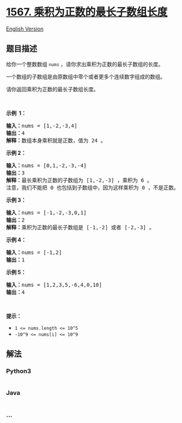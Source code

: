 # [1567. 乘积为正数的最长子数组长度](https://leetcode-cn.com/problems/maximum-length-of-subarray-with-positive-product)

[English Version](/solution/1500-1599/1567.Maximum%20Length%20of%20Subarray%20With%20Positive%20Product/README_EN.md)

## 题目描述

<!-- 这里写题目描述 -->
<p>给你一个整数数组 <code>nums</code>&nbsp;，请你求出乘积为正数的最长子数组的长度。</p>

<p>一个数组的子数组是由原数组中零个或者更多个连续数字组成的数组。</p>

<p>请你返回乘积为正数的最长子数组长度。</p>

<p>&nbsp;</p>

<p><strong>示例&nbsp; 1：</strong></p>

<pre><strong>输入：</strong>nums = [1,-2,-3,4]
<strong>输出：</strong>4
<strong>解释：</strong>数组本身乘积就是正数，值为 24 。
</pre>

<p><strong>示例 2：</strong></p>

<pre><strong>输入：</strong>nums = [0,1,-2,-3,-4]
<strong>输出：</strong>3
<strong>解释：</strong>最长乘积为正数的子数组为 [1,-2,-3] ，乘积为 6 。
注意，我们不能把 0 也包括到子数组中，因为这样乘积为 0 ，不是正数。</pre>

<p><strong>示例 3：</strong></p>

<pre><strong>输入：</strong>nums = [-1,-2,-3,0,1]
<strong>输出：</strong>2
<strong>解释：</strong>乘积为正数的最长子数组是 [-1,-2] 或者 [-2,-3] 。
</pre>

<p><strong>示例 4：</strong></p>

<pre><strong>输入：</strong>nums = [-1,2]
<strong>输出：</strong>1
</pre>

<p><strong>示例 5：</strong></p>

<pre><strong>输入：</strong>nums = [1,2,3,5,-6,4,0,10]
<strong>输出：</strong>4
</pre>

<p>&nbsp;</p>

<p><strong>提示：</strong></p>

<ul>
	<li><code>1 &lt;= nums.length &lt;= 10^5</code></li>
	<li><code>-10^9 &lt;= nums[i]&nbsp;&lt;= 10^9</code></li>
</ul>

## 解法

<!-- 这里可写通用的实现逻辑 -->

<!-- tabs:start -->

### **Python3**

<!-- 这里可写当前语言的特殊实现逻辑 -->

```python

```

### **Java**

<!-- 这里可写当前语言的特殊实现逻辑 -->

```java

```

### **...**

```

```

<!-- tabs:end -->
